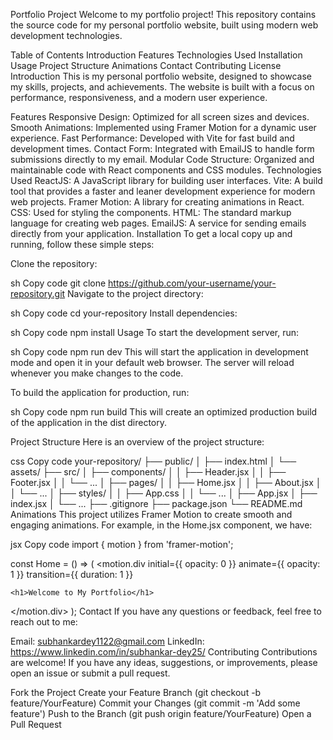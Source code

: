 Portfolio Project
Welcome to my portfolio project! This repository contains the source code for my personal portfolio website, built using modern web development technologies.

Table of Contents
Introduction
Features
Technologies Used
Installation
Usage
Project Structure
Animations
Contact
Contributing
License
Introduction
This is my personal portfolio website, designed to showcase my skills, projects, and achievements. The website is built with a focus on performance, responsiveness, and a modern user experience.

Features
Responsive Design: Optimized for all screen sizes and devices.
Smooth Animations: Implemented using Framer Motion for a dynamic user experience.
Fast Performance: Developed with Vite for fast build and development times.
Contact Form: Integrated with EmailJS to handle form submissions directly to my email.
Modular Code Structure: Organized and maintainable code with React components and CSS modules.
Technologies Used
ReactJS: A JavaScript library for building user interfaces.
Vite: A build tool that provides a faster and leaner development experience for modern web projects.
Framer Motion: A library for creating animations in React.
CSS: Used for styling the components.
HTML: The standard markup language for creating web pages.
EmailJS: A service for sending emails directly from your application.
Installation
To get a local copy up and running, follow these simple steps:

Clone the repository:

sh
Copy code
git clone https://github.com/your-username/your-repository.git
Navigate to the project directory:

sh
Copy code
cd your-repository
Install dependencies:

sh
Copy code
npm install
Usage
To start the development server, run:

sh
Copy code
npm run dev
This will start the application in development mode and open it in your default web browser. The server will reload whenever you make changes to the code.

To build the application for production, run:

sh
Copy code
npm run build
This will create an optimized production build of the application in the dist directory.

Project Structure
Here is an overview of the project structure:

css
Copy code
your-repository/
├── public/
│   ├── index.html
│   └── assets/
├── src/
│   ├── components/
│   │   ├── Header.jsx
│   │   ├── Footer.jsx
│   │   └── ...
│   ├── pages/
│   │   ├── Home.jsx
│   │   ├── About.jsx
│   │   └── ...
│   ├── styles/
│   │   ├── App.css
│   │   └── ...
│   ├── App.jsx
│   ├── index.jsx
│   └── ...
├── .gitignore
├── package.json
└── README.md
Animations
This project utilizes Framer Motion to create smooth and engaging animations. For example, in the Home.jsx component, we have:

jsx
Copy code
import { motion } from 'framer-motion';

const Home = () => (
  <motion.div
    initial={{ opacity: 0 }}
    animate={{ opacity: 1 }}
    transition={{ duration: 1 }}
  >
    <h1>Welcome to My Portfolio</h1>
  </motion.div>
);
Contact
If you have any questions or feedback, feel free to reach out to me:

Email: subhankardey1122@gmail.com
LinkedIn: https://www.linkedin.com/in/subhankar-dey25/
Contributing
Contributions are welcome! If you have any ideas, suggestions, or improvements, please open an issue or submit a pull request.

Fork the Project
Create your Feature Branch (git checkout -b feature/YourFeature)
Commit your Changes (git commit -m 'Add some feature')
Push to the Branch (git push origin feature/YourFeature)
Open a Pull Request
